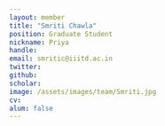 ```yaml
---
layout: member
title: "Smriti Chawla"
position: Graduate Student
nickname: Priya
handle:
email: smritic@iiitd.ac.in
twitter:
github:
scholar:
image: /assets/images/team/Smriti.jpg
cv:
alum: false
---
```

